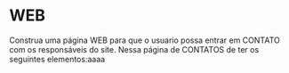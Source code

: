 # WEB
Construa uma página WEB para que o usuario possa entrar em CONTATO com os responsáveis do site. Nessa página de CONTATOS de ter os seguintes elementos:aaaa
